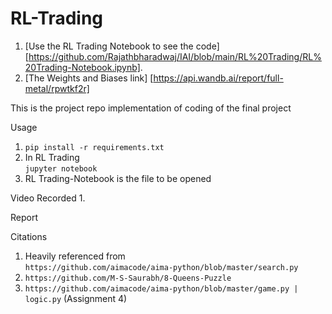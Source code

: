 # RL-Trading
1. [Use the RL Trading Notebook to see the code] [https://github.com/Rajathbharadwaj/IAI/blob/main/RL%20Trading/RL%20Trading-Notebook.ipynb].
2. [The Weights and Biases link] [https://api.wandb.ai/report/full-metal/rpwtkf2r]


This is the project repo implementation of coding of the final project

Usage
1. `pip install -r requirements.txt`
2. In RL Trading <br> `jupyter notebook`
3. RL Trading-Notebook is the file to be opened

Video Recorded
1. 

Report


Citations

1. Heavily referenced from <br>`https://github.com/aimacode/aima-python/blob/master/search.py`
2. `https://github.com/M-S-Saurabh/8-Queens-Puzzle`
3. `https://github.com/aimacode/aima-python/blob/master/game.py | logic.py` (Assignment 4)
